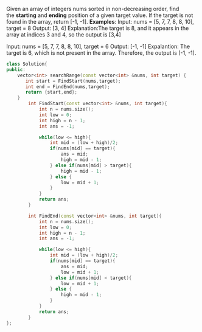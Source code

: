 Given an array of integers nums sorted in non-decreasing order, find the **starting** and **ending** position of a given target value. If the target is not found in the array, return [-1, -1].
**Examples**:
Input: nums = [5, 7, 7, 8, 8, 10], target = 8
Output: [3, 4]
Explanation:The target is 8, and it appears in the array at indices 3 and 4, so the output is [3,4]

Input: nums = [5, 7, 7, 8, 8, 10], target = 6
Output: [-1, -1]
Expalantion: The target is 6, which is not present in the array. Therefore, the output is [-1, -1].

```cpp
class Solution{
public:
    vector<int> searchRange(const vector<int> &nums, int target) {
       int start = FindStart(nums,target);
       int end = FindEnd(nums,target);
       return {start,end}; 
    }
        int FindStart(const vector<int> &nums, int target){
            int n = nums.size();
            int low = 0;
            int high = n - 1;
            int ans = -1;

            while(low <= high){
                int mid = (low + high)/2;
                if(nums[mid] == target){
                    ans = mid;
                    high = mid - 1;
                } else if(nums[mid] > target){
                    high = mid - 1;
                } else {
                    low = mid + 1;
                }
            }
            return ans;
        }

        int FindEnd(const vector<int> &nums, int target){
            int n = nums.size();
            int low = 0;
            int high = n - 1;
            int ans = -1;

            while(low <= high){
                int mid = (low + high)/2;
                if(nums[mid] == target){
                    ans = mid;
                    low = mid + 1;
                } else if(nums[mid] < target){
                    low = mid + 1;
                } else {
                    high = mid - 1;
                }
            }
            return ans;
        }
};
```